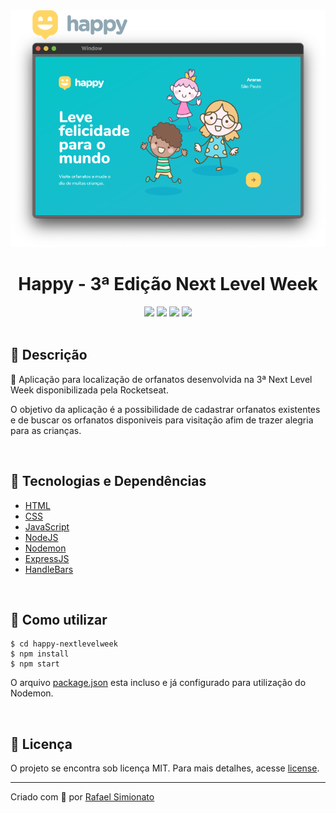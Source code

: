 <div align="center">
<img width="600" src='.\public\images\layout.png'>
<h1>Happy - 3ª Edição Next Level Week</h1>

<img src="https://img.shields.io/github/repo-size/rafaasimi/happy-nextlevelweek">
<img src="https://img.shields.io/github/languages/count/rafaasimi/happy-nextlevelweek">
<img src="https://img.shields.io/github/last-commit/rafaasimi/happy-nextlevelweek">
<img src="https://img.shields.io/github/license/rafaasimi/happy-nextlevelweek">
</div>

<br>

## 🔖 Descrição
<p>🧒 Aplicação para localização de orfanatos desenvolvida na 3ª Next Level Week disponibilizada pela Rocketseat.</p>
<p>O objetivo da aplicação é a possibilidade de cadastrar orfanatos existentes e de buscar os orfanatos disponiveis para visitação afim de trazer alegria para as crianças.</p>

<br>

## 🚀 Tecnologias e Dependências
- <a href="">HTML</a>
- <a href="">CSS</a>
- <a href="">JavaScript</a>
- <a href="https://nodejs.org/">NodeJS</a>
- <a href="https://nodemon.io/">Nodemon</a>
- <a href="https://expressjs.com/pt-br/">ExpressJS</a>
- <a href="https://handlebarsjs.com/">HandleBars</a>

<br>

## 🎲 Como utilizar
    $ cd happy-nextlevelweek
    $ npm install
    $ npm start
O arquivo [package.json](package.json) esta incluso e já configurado para utilização do Nodemon.

<br>

## 📝 Licença
<p>O projeto se encontra sob licença MIT. Para mais detalhes, acesse <a href='LICENSE'>license<a>.</p>

---

<p>Criado com 💙 por <a href='https://github.com/rafaasimi/' target='_blank'>Rafael Simionato</a></p>
